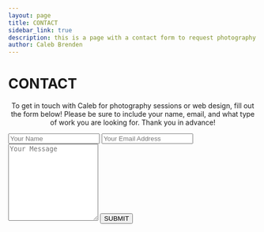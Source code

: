 ```yaml
---
layout: page
title: CONTACT
sidebar_link: true
description: this is a page with a contact form to request photography or videography services. this will send an email directly to caleb.
author: Caleb Brenden
---
```


<h1 class="page-title">CONTACT</h1>

<p align="center">To get in touch with Caleb for photography sessions or web design, fill out the form below! Please be sure to include your name, email, and what type of work you are looking for. Thank you in advance!</p>


<form class="contact-form" action="https://formspree.io/caleb.brenden1@gmail.com"
      method="POST">
    <input type="text" name="name" placeholder="Your Name">
    <input type="email" name="_replyto" placeholder="Your Email Address">
    <textarea type="text" name="message" rows="10" placeholder="Your Message"></textarea>
    <input type="hidden" name="_subject" value="New Submission!">
    <input type="submit" value="SUBMIT">
</form>

